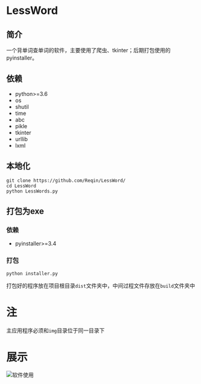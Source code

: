# LessWord
## 简介
一个背单词查单词的软件，主要使用了爬虫、tkinter；后期打包使用的pyinstaller。
## 依赖
* python>=3.6
* os
* shutil
* time
* abc
* pikle
* tkinter
* urllib
* lxml
## 本地化
```
git clone https://github.com/Reqin/LessWord/
cd LessWord
python LessWords.py
```
## 打包为exe
### 依赖
* pyinstaller>=3.4
### 打包
```
python installer.py
```
打包好的程序放在项目根目录`dist`文件夹中，中间过程文件存放在`build`文件夹中

# 注
主应用程序必须和`img`目录位于同一目录下

# 展示
![软件使用](https://user-images.githubusercontent.com/27119852/59552488-38bb5180-8fba-11e9-8dd0-8d8eb4d6d883.gif)

